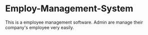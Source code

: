 # Employ-Management-System
This is a employee management software. Admin are manage their company's employee very easily.
